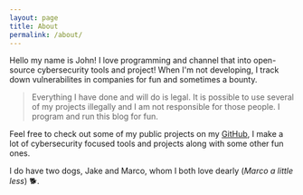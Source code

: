 ```yaml
---
layout: page
title: About
permalink: /about/
---
```


Hello my name is John! I love programming and channel that into open-source cybersecurity tools and project! When I'm not developing, I track down vulnerabilites in companies for fun and sometimes a bounty. 

> Everything I have done and will do is legal. It is possible to use several of my projects illegally and I am not responsible for those people. I program and run this blog for fun.

Feel free to check out some of my public projects on my [GitHub](https://github.com/JohnSwiftC/), I make a lot of cybersecurity focused tools and projects along with some other fun ones.

I do have two dogs, Jake and Marco, whom I both love dearly (*Marco a little less*) 🐕.